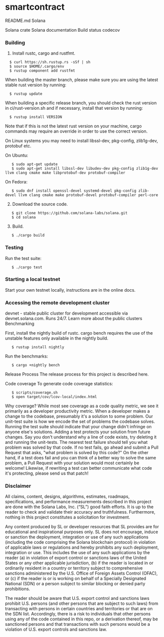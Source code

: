 # smartcontract

README.md
Solana

Solana crate Solana documentation Build status codecov

### Building

1. Install rustc, cargo and rustfmt.
```
  $ curl https://sh.rustup.rs -sSf | sh
  $ source $HOME/.cargo/env
  $ rustup component add rustfmt
```
When building the master branch, please make sure you are using the latest stable rust version by running:

```
  $ rustup update
```
When building a specific release branch, you should check the rust version in ci/rust-version.sh and if necessary, install that version by running:

```
  $ rustup install VERSION
```
Note that if this is not the latest rust version on your machine, cargo commands may require an override in order to use the correct version.

On Linux systems you may need to install libssl-dev, pkg-config, zlib1g-dev, protobuf etc.

On Ubuntu:

```
   $ sudo apt-get update
   $ sudo apt-get install libssl-dev libudev-dev pkg-config zlib1g-dev llvm clang cmake make libprotobuf-dev protobuf-compiler
```
On Fedora:
```
   $ sudo dnf install openssl-devel systemd-devel pkg-config zlib-devel llvm clang cmake make protobuf-devel protobuf-compiler perl-core
```

2. Download the source code.
```
   $ git clone https://github.com/solana-labs/solana.git
   $ cd solana
```

3. Build.
```
   $ ./cargo build
```

### Testing

Run the test suite:
```
   $ ./cargo test
```

### Starting a local testnet
Start your own testnet locally, instructions are in the online docs.

### Accessing the remote development cluster
devnet - stable public cluster for development accessible via devnet.solana.com. Runs 24/7. Learn more about the public clusters
Benchmarking

First, install the nightly build of rustc. cargo bench requires the use of the unstable features only available in the nightly build.

```
   $ rustup install nightly
```
Run the benchmarks:

```
   $ cargo +nightly bench
```

Release Process
The release process for this project is described here.

Code coverage
To generate code coverage statistics:

```
   $ scripts/coverage.sh
   $ open target/cov/lcov-local/index.html
```
Why coverage? While most see coverage as a code quality metric, we see it primarily as a developer productivity metric. When a developer makes a change to the codebase, presumably it's a solution to some problem. Our unit-test suite is how we encode the set of problems the codebase solves. Running the test suite should indicate that your change didn't infringe on anyone else's solutions. Adding a test protects your solution from future changes. Say you don't understand why a line of code exists, try deleting it and running the unit-tests. The nearest test failure should tell you what problem was solved by that code. If no test fails, go ahead and submit a Pull Request that asks, "what problem is solved by this code?" On the other hand, if a test does fail and you can think of a better way to solve the same problem, a Pull Request with your solution would most certainly be welcome! Likewise, if rewriting a test can better communicate what code it's protecting, please send us that patch!

### Disclaimer
All claims, content, designs, algorithms, estimates, roadmaps, specifications, and performance measurements described in this project are done with the Solana Labs, Inc. (“SL”) good faith efforts. It is up to the reader to check and validate their accuracy and truthfulness. Furthermore, nothing in this project constitutes a solicitation for investment.

Any content produced by SL or developer resources that SL provides are for educational and inspirational purposes only. SL does not encourage, induce or sanction the deployment, integration or use of any such applications (including the code comprising the Solana blockchain protocol) in violation of applicable laws or regulations and hereby prohibits any such deployment, integration or use. This includes the use of any such applications by the reader (a) in violation of export control or sanctions laws of the United States or any other applicable jurisdiction, (b) if the reader is located in or ordinarily resident in a country or territory subject to comprehensive sanctions administered by the U.S. Office of Foreign Assets Control (OFAC), or (c) if the reader is or is working on behalf of a Specially Designated National (SDN) or a person subject to similar blocking or denied party prohibitions.

The reader should be aware that U.S. export control and sanctions laws prohibit U.S. persons (and other persons that are subject to such laws) from transacting with persons in certain countries and territories or that are on the SDN list. Accordingly, there is a risk to individuals that other persons using any of the code contained in this repo, or a derivation thereof, may be sanctioned persons and that transactions with such persons would be a violation of U.S. export controls and sanctions law.
